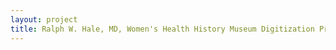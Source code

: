 ```yaml
--- 
layout: project 
title: Ralph W. Hale, MD, Women's Health History Museum Digitization Project.
---
```



